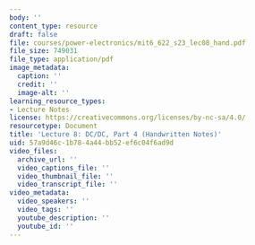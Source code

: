 ```yaml
---
body: ''
content_type: resource
draft: false
file: courses/power-electronics/mit6_622_s23_lec08_hand.pdf
file_size: 749031
file_type: application/pdf
image_metadata:
  caption: ''
  credit: ''
  image-alt: ''
learning_resource_types:
- Lecture Notes
license: https://creativecommons.org/licenses/by-nc-sa/4.0/
resourcetype: Document
title: 'Lecture 8: DC/DC, Part 4 (Handwritten Notes)'
uid: 57a9d46c-1b78-4a44-bb52-ef6c04f6ad9d
video_files:
  archive_url: ''
  video_captions_file: ''
  video_thumbnail_file: ''
  video_transcript_file: ''
video_metadata:
  video_speakers: ''
  video_tags: ''
  youtube_description: ''
  youtube_id: ''
---
```

